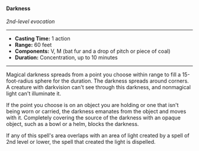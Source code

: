 #### Darkness
*2nd-level evocation*
___
- **Casting Time:** 1 action
- **Range:** 60 feet
- **Components:** V, M (bat fur and a drop of pitch or piece of coal)
- **Duration:** Concentration, up to 10 minutes
---
Magical darkness spreads from a point you choose within range to fill a 15-foot-radius sphere for the duration. The darkness spreads around corners. A creature with darkvision can't see through this darkness, and nonmagical light can't illuminate it.

If the point you choose is on an object you are holding or one that isn't being worn or carried, the darkness emanates from the object and moves with it. Completely covering the source of the darkness with an opaque object, such as a bowl or a helm, blocks the darkness.

If any of this spell's area overlaps with an area of light created by a spell of 2nd level or lower, the spell that created the light is dispelled.
